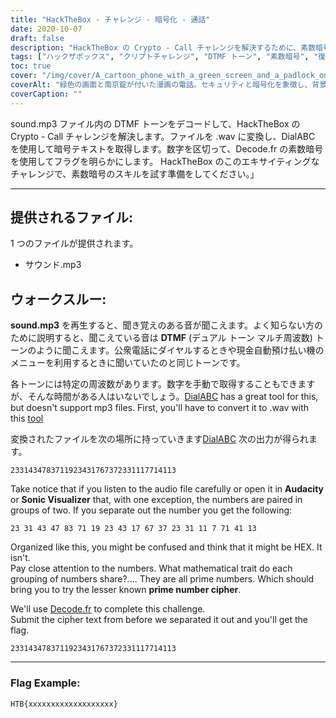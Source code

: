```yaml
---
title: "HackTheBox - チャレンジ - 暗号化 - 通話"
date: 2020-10-07
draft: false
description: "HackTheBox の Crypto - Call チャレンジを解決するために、素数暗号を使用して DTMF トーンを復号する方法を学びます。"
tags: ["ハックザボックス", "クリプトチャレンジ", "DTMF トーン", "素数暗号", "復号化", "パズルを解く", "暗号化", "オーディオ変換", "ダイヤルABC", "デコード.fr", "WAV", "MP3", "周波数", "数学的特性", "国旗", "大胆さ", "ソニックビジュアライザー", "数字", "現金自動預け払い機メニュー", "公衆電話"]
toc: true
cover: "/img/cover/A_cartoon_phone_with_a_green_screen_and_a_padlock_on_it.png"
coverAlt: "緑色の画面と南京錠が付いた漫画の電話。セキュリティと暗号化を象徴し、背景に DTMF トーンが描かれています。"
coverCaption: ""
---
```


sound.mp3 ファイル内の DTMF トーンをデコードして、HackTheBox の Crypto - Call チャレンジを解決します。ファイルを .wav に変換し、DialABC を使用して暗号テキストを取得します。数字を区切って、Decode.fr の素数暗号を使用してフラグを明らかにします。 HackTheBox のこのエキサイティングなチャレンジで、素数暗号のスキルを試す準備をしてください。」

______

## 提供されるファイル:

1 つのファイルが提供されます。
- サウンド.mp3

## ウォークスルー:

**sound.mp3** を再生すると、聞き覚えのある音が聞こえます。よく知らない方のために説明すると、聞こえている音は **DTMF** (デュアル トーン マルチ周波数) トーンのように聞こえます。公衆電話にダイヤルするときや現金自動預け払い機のメニューを利用するときに聞いていたのと同じトーンです。

各トーンには特定の周波数があります。数字を手動で取得することもできますが、そんな時間がある人はいないでしょう。[DialABC](http://www.dialabc.com/sound/detect/index.html) has a great tool for this, but doesn't support mp3 files. First, you'll have to convert it to .wav with this [tool](https://online-audio-converter.com/)

変換されたファイルを次の場所に持っていきます[DialABC](http://www.dialabc.com/sound/detect/index.html) 次の出力が得られます。
```
2331434783711923431767372331117714113
```
 
Take notice that if you listen to the audio file carefully or open it in **Audacity** or **Sonic Visualizer** that, with one exception, the numbers are paired in groups of two.
If you separate out the number you get the following:
```
23 31 43 47 83 71 19 23 43 17 67 37 23 31 11 7 71 41 13
```

Organized like this, you might be confused and think that it might be HEX. It isn't.  
Pay close attention to the numbers. What mathematical trait do each grouping of numbers share?....
They are all prime numbers. Which should bring you to try the lesser known **prime number cipher**.

We'll use [Decode.fr](https://www.dcode.fr/prime-numbers-cipher) to complete this challenge.   
Submit the cipher text from before we separated it out and you'll get the flag.
```
2331434783711923431767372331117714113
```

______

### Flag Example:
```
HTB{xxxxxxxxxxxxxxxxxxx}
```